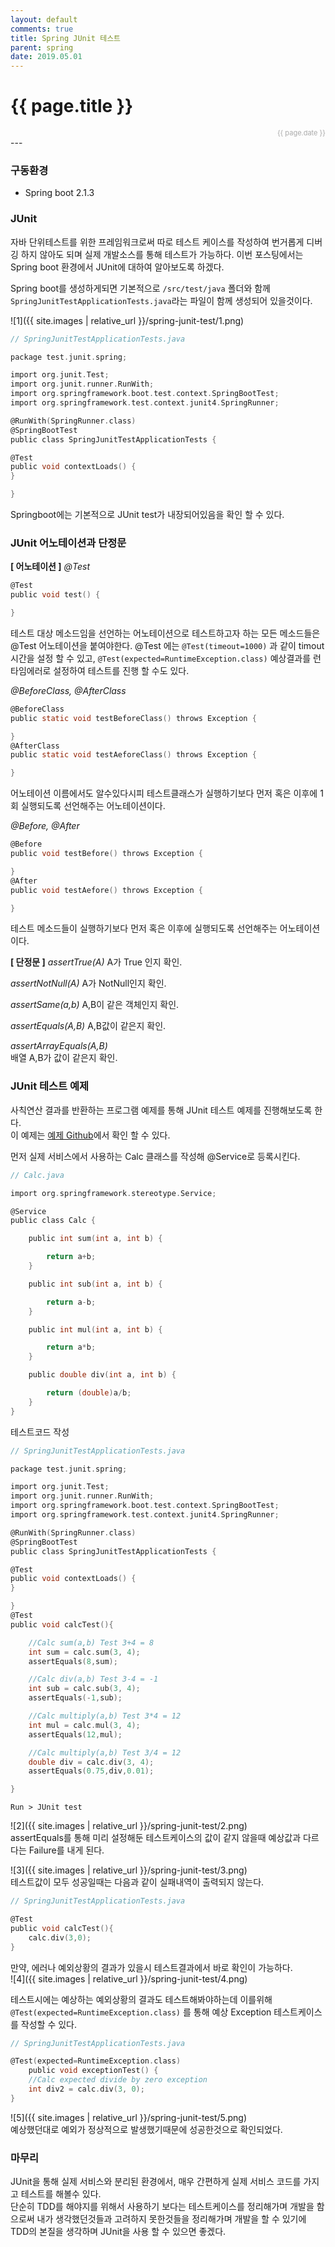```yaml
---
layout: default
comments: true
title: Spring JUnit 테스트
parent: spring
date: 2019.05.01
---
```


<h1>{{ page.title }}</h1>  
<div style="text-align:right; font-size:11px; color:#aaa">{{ page.date }} </div>
---

### 구동환경
- Spring boot 2.1.3

### JUnit
자바 단위테스트를 위한 프레임워크로써 따로 테스트 케이스를 작성하여 번거롭게 디버깅 하지 않아도 되며 실제 개발소스를 통해 테스트가 가능하다.  이번 포스팅에서는 Spring boot 환경에서 JUnit에 대하여 알아보도록 하겠다.   

Spring boot를 생성하게되면 기본적으로 `/src/test/java` 폴더와 함께 `SpringJunitTestApplicationTests.java`라는 파일이 함께 생성되어 있을것이다.  

![1]({{ site.images | relative_url }}/spring-junit-test/1.png)      

```c
// SpringJunitTestApplicationTests.java

package test.junit.spring;

import org.junit.Test;
import org.junit.runner.RunWith;
import org.springframework.boot.test.context.SpringBootTest;
import org.springframework.test.context.junit4.SpringRunner;

@RunWith(SpringRunner.class)
@SpringBootTest
public class SpringJunitTestApplicationTests {

@Test
public void contextLoads() {
}

}
```  

Springboot에는 기본적으로 JUnit test가 내장되어있음을 확인 할 수 있다.  

### JUnit 어노테이션과 단정문
**[ 어노테이션 ]**
*@Test* 
```c
@Test
public void test() { 

}
```
테스트 대상 메소드임을 선언하는 어노테이션으로 테스트하고자 하는 모든 메소드들은 @Test 어노테이션을 붙여야한다.  @Test 에는 `@Test(timeout=1000)` 과 같이 timout 시간을 설정 할 수 있고, `@Test(expected=RuntimeException.class)` 예상결과를  런타임에러로 설정하여 테스트를 진행 할 수도 있다.  
  
*@BeforeClass, @AfterClass*
```c
@BeforeClass
public static void testBeforeClass() throws Exception {

}
@AfterClass
public static void testAeforeClass() throws Exception {

}
```
어노테이션 이름에서도 알수있다시피 테스트클래스가 실행하기보다 먼저 혹은 이후에 1회 실행되도록 선언해주는 어노테이션이다.  
  
*@Before, @After*
```c
@Before
public void testBefore() throws Exception {

}
@After
public void testAefore() throws Exception {

}
```
테스트 메소드들이 실행하기보다 먼저 혹은 이후에 실행되도록 선언해주는 어노테이션이다.


**[ 단정문 ]**
*assertTrue(A)*
A가 True 인지 확인.

*assertNotNull(A)*
A가 NotNull인지 확인.

*assertSame(a,b)*
A,B이 같은 객체인지 확인.

*assertEquals(A,B)*
A,B값이 같은지 확인.

*assertArrayEquals(A,B)*  
배열 A,B가 값이 같은지 확인.  
  
### JUnit 테스트 예제
사칙연산 결과를 반환하는 프로그램 예제를 통해 JUnit 테스트 예제를 진행해보도록 한다.  
이 예제는 [예제 Github](https://github.com/taes-k/spring-example/tree/master/spring-junit-test)에서 확인 할 수 있다.   

먼저 실제 서비스에서 사용하는 Calc 클래스를 작성해 @Service로 등록시킨다.  
```c
// Calc.java

import org.springframework.stereotype.Service;

@Service
public class Calc {

    public int sum(int a, int b) {

        return a+b;
    }

    public int sub(int a, int b) {

        return a-b;
    }

    public int mul(int a, int b) {

        return a*b;
    }

    public double div(int a, int b) {

        return (double)a/b;
    }
}
```

테스트코드 작성  
```c
// SpringJunitTestApplicationTests.java

package test.junit.spring;

import org.junit.Test;
import org.junit.runner.RunWith;
import org.springframework.boot.test.context.SpringBootTest;
import org.springframework.test.context.junit4.SpringRunner;

@RunWith(SpringRunner.class)
@SpringBootTest
public class SpringJunitTestApplicationTests {

@Test
public void contextLoads() {
}

}
@Test
public void calcTest(){

    //Calc sum(a,b) Test 3+4 = 8
    int sum = calc.sum(3, 4);
    assertEquals(8,sum);

    //Calc div(a,b) Test 3-4 = -1
    int sub = calc.sub(3, 4);
    assertEquals(-1,sub);

    //Calc multiply(a,b) Test 3*4 = 12
    int mul = calc.mul(3, 4);
    assertEquals(12,mul);

    //Calc multiply(a,b) Test 3/4 = 12
    double div = calc.div(3, 4);
    assertEquals(0.75,div,0.01);

}
```  

`Run > JUnit test`  

![2]({{ site.images | relative_url }}/spring-junit-test/2.png)      
assertEquals를 통해 미리 설정해둔 테스트케이스의 값이 같지 않을때 예상값과 다르다는 Failure를 내게 된다.

![3]({{ site.images | relative_url }}/spring-junit-test/3.png)      
테스트값이 모두 성공일때는 다음과 같이 실패내역이 출력되지 않는다.    

```c
// SpringJunitTestApplicationTests.java

@Test
public void calcTest(){
    calc.div(3,0);
}
```
만약, 에러나 예외상황의 결과가 있을시 테스트결과에서 바로 확인이 가능하다.   
![4]({{ site.images | relative_url }}/spring-junit-test/4.png)      

테스트시에는 예상하는 예외상황의 결과도 테스트해봐야하는데  이를위해 `@Test(expected=RuntimeException.class)` 를 통해 예상 Exception 테스트케이스를 작성할 수 있다.

```c
// SpringJunitTestApplicationTests.java

@Test(expected=RuntimeException.class)
    public void exceptionTest() {
    //Calc expected divide by zero exception
    int div2 = calc.div(3, 0);
}
```
![5]({{ site.images | relative_url }}/spring-junit-test/5.png)     
예상했던대로 예외가 정상적으로 발생했기때문에 성공한것으로 확인되었다.  

### 마무리
JUnit을 통해 실제 서비스와 분리된 환경에서, 매우 간편하게 실제 서비스 코드를 가지고 테스트를 해볼수 있다.   
단순히 TDD를 해야지를 위해서 사용하기 보다는 테스트케이스를 정리해가며 개발을 함으로써 내가 생각했던것들과 고려하지 못한것들을 정리해가며 개발을 할 수 있기에 TDD의 본질을 생각하며 JUnit을 사용 할 수 있으면 좋겠다.
